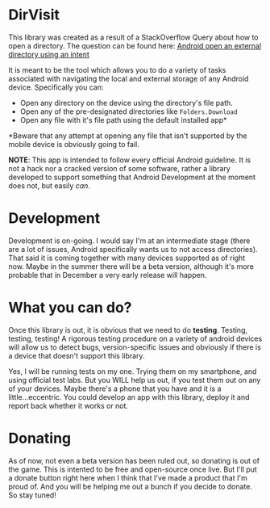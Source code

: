 # DirVisit
This library was created as a result of a StackOverflow Query about how to open a directory. The question can be found here: [Android open an external directory using an intent](https://stackoverflow.com/questions/57670811/android-open-an-external-directory-using-an-intent/57670970)

It is meant to be the tool which allows you to do a variety of tasks associated with navigating the local and external storage of any Android device. Specifically you can:
- Open any directory on the device using the directory's file path.
- Open any of the pre-designated directories like `Folders.Download`
- Open any file with it's file path using the default installed app*

*Beware that any attempt at opening any file that isn't supported by the mobile device is obviously going to fail.

**NOTE**: This app is intended to follow every official Android guideline. It is not a hack nor a cracked version of some software, rather a library developed to support something that Android Development at the moment does not, but easily *can*.

# Development
Development is on-going. I would say I'm at an intermediate stage (there are a lot of issues, Android specifically wants us to not access directories). That said it is coming together with many devices supported as of right now. Maybe in the summer there will be a beta version, although it's more probable that in December a very early release will happen.

# What you can do?
Once this library is out, it is obvious that we need to do **testing**. Testing, testing, testing! A rigorous testing procedure on a variety of android devices will allow us to detect bugs, version-specific issues and obviously if there is a device that doesn't support this library.

Yes, I will be running tests on my one. Trying them on my smartphone, and using official test labs. But you WILL help us out, if you test them out on any of your devices. Maybe there's a phone that you have and it is a little...eccentric. You could develop an app with this library, deploy it and report back whether it works or not.

# Donating
As of now, not even a beta version has been ruled out, so donating is out of the game. This is intented to be free and open-source once live. But I'll put a donate button right here when I think that I've made a product that I'm proud of. And you will be helping me out a bunch if you decide to donate. So stay tuned!

